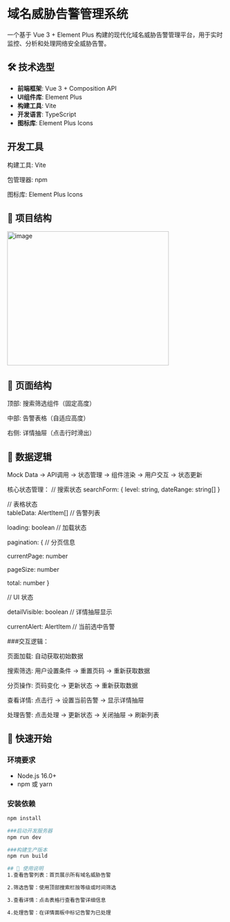 # 域名威胁告警管理系统

一个基于 Vue 3 + Element Plus 构建的现代化域名威胁告警管理平台，用于实时监控、分析和处理网络安全威胁告警。

## 🛠 技术选型

- **前端框架**: Vue 3 + Composition API
- **UI组件库**: Element Plus
- **构建工具**: Vite
- **开发语言**: TypeScript
- **图标库**: Element Plus Icons


## 开发工具

构建工具: Vite

包管理器: npm

图标库: Element Plus Icons


## 📁 项目结构
<img width="374" height="310" alt="image" src="https://github.com/user-attachments/assets/2396f361-caf5-42fe-843c-2f9c7c1d393a" />

## 📐 页面结构

顶部: 搜索筛选组件（固定高度）

中部: 告警表格（自适应高度）

右侧: 详情抽屉（点击行时滑出）

## 🔄 数据逻辑

Mock Data → API调用 → 状态管理 → 组件渲染 → 用户交互 → 状态更新

核心状态管理：
// 搜索状态
searchForm: { level: string, dateRange: string[] }

// 表格状态  
tableData: AlertItem[]     // 告警列表

loading: boolean           // 加载状态

pagination: {              // 分页信息

  currentPage: number
  
  pageSize: number 
  
  total: number
}

// UI 状态

detailVisible: boolean     // 详情抽屉显示

currentAlert: AlertItem    // 当前选中告警

###交互逻辑：

页面加载: 自动获取初始数据

搜索筛选: 用户设置条件 → 重置页码 → 重新获取数据

分页操作: 页码变化 → 更新状态 → 重新获取数据

查看详情: 点击行 → 设置当前告警 → 显示详情抽屉

处理告警: 点击处理 → 更新状态 → 关闭抽屉 → 刷新列表


## 🚀 快速开始

### 环境要求
- Node.js 16.0+
- npm 或 yarn

### 安装依赖
```bash
npm install

###启动开发服务器
npm run dev

###构建生产版本
npm run build

## 📝 使用说明
1.查看告警列表：首页展示所有域名威胁告警

2.筛选告警：使用顶部搜索栏按等级或时间筛选

3.查看详情：点击表格行查看告警详细信息

4.处理告警：在详情面板中标记告警为已处理


